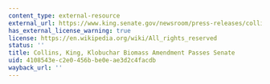 ```yaml
---
content_type: external-resource
external_url: https://www.king.senate.gov/newsroom/press-releases/collins-king-klobuchar-biomass-amendment-passes-senate
has_external_license_warning: true
license: https://en.wikipedia.org/wiki/All_rights_reserved
status: ''
title: Collins, King, Klobuchar Biomass Amendment Passes Senate
uid: 4108543e-c2e0-456b-be0e-ae3d2c4facdb
wayback_url: ''
---
```

